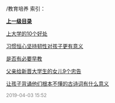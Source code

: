 /教育培养 索引：


**[上一级目录](/index.md)**

[上大学的10个好处](/教育培养/上大学的10个好处.md)

[习惯恒心坚持韧性对孩子更有意义](/教育培养/习惯恒心坚持韧性对孩子更有意义.md)

[是否有必要早教](/教育培养/是否有必要早教.md)

[父亲给新晋大学生的女儿9个忠告](/教育培养/父亲给新晋大学生的女儿9个忠告.md)

[让孩子背诵他们根本不懂的古诗词有什么意义](/教育培养/让孩子背诵他们根本不懂的古诗词有什么意义.md)


<font size=2 color='grey'> 2019-04-03 15:52 </font>